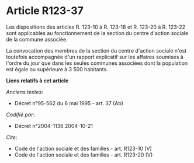 # Article R123-37

Les dispositions des articles R. 123-10 à R. 123-18 et R. 123-20 à R. 123-22 sont applicables au fonctionnement de la section
du centre d'action sociale de la commune associée. 

La convocation des membres de la section du centre d'action sociale n'est toutefois accompagnée d'un rapport explicatif sur
les affaires soumises à l'ordre du jour que dans les seules communes associées dont la population est égale ou supérieure à 3
500 habitants.

**Liens relatifs à cet article**

_Anciens textes_:

  - Décret n°95-562 du 6 mai 1995 - art. 37 (Ab)

_Codifié par_:

  - Décret n°2004-1136 2004-10-21

_Cite_:

  - Code de l'action sociale et des familles - art. R123-10 (V)
  - Code de l'action sociale et des familles - art. R123-20 (V)
